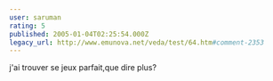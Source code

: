 ```yaml
---
user: saruman
rating: 5
published: 2005-01-04T02:25:54.000Z
legacy_url: http://www.emunova.net/veda/test/64.htm#comment-2353
---
```

j'ai trouver se jeux parfait,que dire plus?